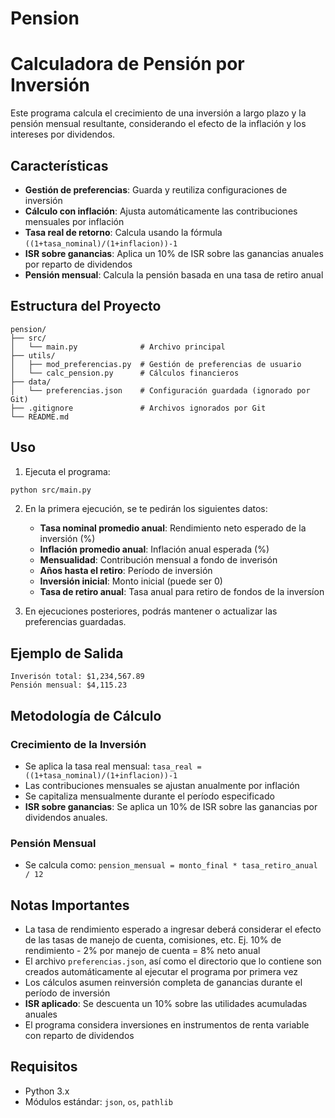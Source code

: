 # Pension
# Calculadora de Pensión por Inversión

Este programa calcula el crecimiento de una inversión a largo plazo y la pensión mensual resultante, considerando el efecto de la inflación y los intereses por dividendos.

## Características

- **Gestión de preferencias**: Guarda y reutiliza configuraciones de inversión
- **Cálculo con inflación**: Ajusta automáticamente las contribuciones mensuales por inflación
- **Tasa real de retorno**: Calcula usando la fórmula `((1+tasa_nominal)/(1+inflacion))-1`
- **ISR sobre ganancias**: Aplica un 10% de ISR sobre las ganancias anuales por reparto de dividendos 
- **Pensión mensual**: Calcula la pensión basada en una tasa de retiro anual

## Estructura del Proyecto

```
pension/
├── src/
│   └── main.py              # Archivo principal
├── utils/
│   ├── mod_preferencias.py  # Gestión de preferencias de usuario
│   └── calc_pension.py      # Cálculos financieros
├── data/
│   └── preferencias.json    # Configuración guardada (ignorado por Git)
├── .gitignore               # Archivos ignorados por Git
└── README.md
```

## Uso

1. Ejecuta el programa:
```bash
python src/main.py
```

2. En la primera ejecución, se te pedirán los siguientes datos:
   - **Tasa nominal promedio anual**: Rendimiento neto esperado de la inversión  (%)
   - **Inflación promedio anual**: Inflación anual esperada  (%)
   - **Mensualidad**: Contribución mensual a fondo de inverisón
   - **Años hasta el retiro**: Período de inversión
   - **Inversión inicial**: Monto inicial (puede ser 0)
   - **Tasa de retiro anual**: Tasa anual para retiro de fondos de la inversíon 

3. En ejecuciones posteriores, podrás mantener o actualizar las preferencias guardadas.

## Ejemplo de Salida

```
Inverisón total: $1,234,567.89
Pensión mensual: $4,115.23
```

## Metodología de Cálculo

### Crecimiento de la Inversión
- Se aplica la tasa real mensual: `tasa_real = ((1+tasa_nominal)/(1+inflacion))-1`
- Las contribuciones mensuales se ajustan anualmente por inflación
- Se capitaliza mensualmente durante el período especificado
- **ISR sobre ganancias**: Se aplica un 10% de ISR sobre las ganancias por dividendos anuales.

### Pensión Mensual
- Se calcula como: `pension_mensual = monto_final * tasa_retiro_anual / 12`

## Notas Importantes

- La tasa de rendimiento esperado a ingresar deberá considerar el efecto de las tasas de manejo de cuenta, comisiones, etc. Ej. 10% de rendimiento - 2% por manejo de cuenta = 8% neto anual
- El archivo `preferencias.json`, así como el directorio que lo contiene son creados automáticamente al ejecutar el programa por primera vez
- Los cálculos asumen reinversión completa de ganancias durante el período de inversión
- **ISR aplicado**: Se descuenta un 10% sobre las utilidades acumuladas anuales
- El programa considera inversiones en instrumentos de renta variable con reparto de dividendos

## Requisitos

- Python 3.x
- Módulos estándar: `json`, `os`, `pathlib`
